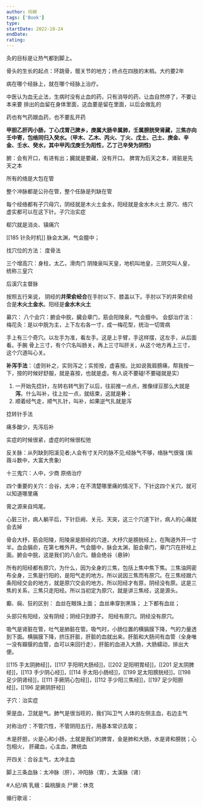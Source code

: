 ```yaml
---
author: 何柳
tags: ['Book']
type: 
startDate: 2022-10-24
endDate:
rating: 
---
```


灸的目标是让热气都到脚上。

骨头的生长的起点：环跳骨，髋关节的地方；终点在四肢的末梢。大约要2年

病在哪个经脉上，就在哪个经脉上治疗。

中医认为血无止法，生病时没有止血的药，只有消导的药，让血自然停了，不要让本来要
排出的血留在身体里面，这血要是留在里面，以后会做乱的

药也有气药跟血药，也不要乱开药

**甲胆乙肝丙小肠，丁心戊胃己脾乡，庚属大肠辛属肺，壬属膀胱癸肾藏，三焦亦向壬中寄，包络同归入癸水。（甲木、乙木、丙火、丁火、戊土、己土、庚金、辛金、壬水、癸水，其中甲丙戊庚壬为阳性，乙丁己辛癸为阴性)**

腑：会有开口，有进有出；臓就是要藏，没有开口。
脾胃为后天之本，肾脏是先天之本

所有的络是大包在管

整个冲脉都是公孙在管，整个任脉是列缺在管

每个经络都有子穴母穴，阴经就是木火土金水，阳经就是金水木火土
原穴、络穴虚实都可以在这下针。子穴治实症

郗穴就是消炎、镇痛穴

[[185 针灸时机]]
脉会太渊，气会膻中；

找穴位的方法：
度骨法

三个增高穴：身柱，太乙，滑肉门
阴陵泉叫天皇，地机叫地皇，三阴交叫人皇，统称三皇穴

后溪穴主督脉


按照五行来说，
阴经的**井荣俞经合**在手肘以下、膝盖以下。手肘以下的井荣俞经合是**木火土金水**。阳经是**金水木火土**

募穴：
八个会穴：腑会中脘，臓会章门，筋会阳陵泉，气会膻中。
会郄治疗法：
梅花灸：是以中脘为主，上下左右各一寸，成一梅花型，统治一切胃病 


手上有三个奇穴。以左手为准，看左手。这是上手臂，手这样摆，这左手，从后面看。手腕
骨上三寸，有个穴名叫肠关，再上三寸叫肝关，从这个地方再上三寸，这个穴道叫心关。




**补泻手法**：（虚则补之，实则泻之；实拒按，虚喜按。比如说我肩膀痛，帮我按一下，按的时候好舒服，就是喜按，也就是虚。有人说不要碰!不要碰就是实）
1. 一开始先捻针，左转右转气到了以后，往前推一点点，推像绿豆那么大就是**泻**。什么叫补，往上拉一点，就结束，这就是**补**；
2. 顺着经气走，顺气扎针，叫补，如果逆气扎就是泻

捻转针手法

痛多酸少，先泻后补

实症的时候很紧，虚症的时候很松弛


反关脉：从列缺到阳溪见者;人会有寸关尺的脉不见;经脉气不够，络脉气很强
(紫薇斗数中，大富大贵象)

十三鬼穴：人中，少商
原络治疗

四个重要的关穴：合谷，太冲；在不清楚哪里痛的情况下，下针这四个关穴，就可以知道哪里痛

膏之源来自鸠尾。

心脏三针，病人躺平后，下针巨阙、关元、天突，这三个穴道下针，病人的心痛就会去掉


骨会大杼，筋会阳陵，阳陵泉是胆经的穴道，大杼穴是膀胱经上，在陶道外开一寸半。血会膈俞，在第七椎外开。气会膻中，脉会太渊，脏会章门，章门穴在肝经上面。腑会中脘，这是我们的八会穴。髓会绝谷（悬钟）

所有的阳经都有原穴，为什么，因为全身的三焦，包括上焦中焦下焦。三焦油网密布全身，三焦是行阳的，是阳气走的地方。所以说因三焦而有原穴。在三焦经跟六条阳经交会的地方，就是原穴交会的地方。所以阳经才有原，阴经没有原。这是三焦的关系，三焦只走阳经。所以当初定为原穴，就是讲三焦经，这是源头。


癫、痫、狂的区别：
血丝在眼珠上面；
血丝串穿到黑珠；
上下都有血丝；


头部只有阳经，没有阴经；阴经只到脖子。
阳经有原穴。阴经没有原穴。

吸气是肾脏在管，吐气是肺脏在管。吸气时，小肠位置的横膈膜下降，气的力量透到下面。横膈膜下降，挤压肝脏，肝脏的血就出来。肝脏和大肠间有血管（全身唯一没有瓣膜的血管，血可以来回行走），肝脏的血进入大肠，大肠蠕动，排出大便。

[[115 手太阴肺经]]，[[117 手阳明大肠经]]，[[202 足阳明胃经]]，[[201 足太阴脾经]]，[[113 手少阴心经]]，[[114 手太阳小肠经]]，[[199 足太阳膀胱经]]，[[198 足少阴肾经]]，[[111 手厥阴心包经]]，[[112 手少阳三焦经]]，[[197 足少阳胆经]]，[[196 足厥阴肝经]]

子穴：治实症

荣是血，卫就是气。肺气是很当旺的，我们叫卫气
人体的左侧主血，右边主气

对称治疗：不管穴性，不管阴阳五行，用基本常识去取；

木是肝胆，火是心和小肠，土就是我们的脾胃，金是肺和大肠，水是肾和膀胱；心包相火，
肝藏血，心主血，脾统血

开四关：合谷主气，太冲主血

脚上三条血脉：太冲脉（肝），冲阳脉（胃），太溪脉（肾）


#人纪/病
乳蛾：扁桃腺炎
尸厥：休克



循行歌谣：








































